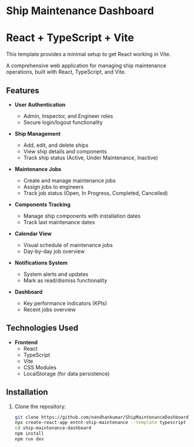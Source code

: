 # Ship Maintenance Dashboard

# React + TypeScript + Vite

This template provides a minimal setup to get React working in Vite.

A comprehensive web application for managing ship maintenance operations, built with React, TypeScript, and Vite.

## Features

- **User Authentication**
  - Admin, Inspector, and Engineer roles
  - Secure login/logout functionality

- **Ship Management**
  - Add, edit, and delete ships
  - View ship details and components
  - Track ship status (Active, Under Maintenance, Inactive)

- **Maintenance Jobs**
  - Create and manage maintenance jobs
  - Assign jobs to engineers
  - Track job status (Open, In Progress, Completed, Cancelled)

- **Components Tracking**
  - Manage ship components with installation dates
  - Track last maintenance dates

- **Calendar View**
  - Visual schedule of maintenance jobs
  - Day-by-day job overview

- **Notifications System**
  - System alerts and updates
  - Mark as read/dismiss functionality

- **Dashboard**
  - Key performance indicators (KPIs)
  - Recent jobs overview

## Technologies Used

- **Frontend**
  - React 
  - TypeScript
  - Vite 
  - CSS Modules
  - LocalStorage (for data persistence)

## Installation

1. Clone the repository:
   ```bash
   git clone https://github.com/nandhankumar/ShipMaintenanceDashboard
   npx create-react-app entnt-ship-maintenance --template typescript
   cd ship-maintenance-dashboard
   npm install
   npm run dev
   




